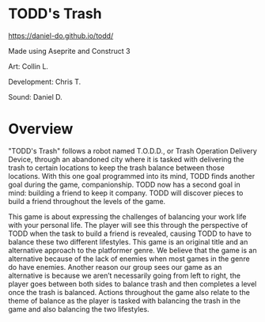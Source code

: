 # TODD's Trash

https://daniel-do.github.io/todd/

Made using Aseprite and Construct 3

Art: Collin L.

Development: Chris T.

Sound: Daniel D.

# Overview

"TODD's Trash" follows a robot named T.O.D.D., or Trash Operation Delivery Device, through an abandoned city where it is tasked with delivering the trash to certain locations to keep the trash balance between those locations. With this one goal programmed into its mind, TODD finds another goal during the game, companionship. TODD now has a second goal in mind: building a friend to keep it company. TODD will discover pieces to build a friend throughout the levels of the game.

This game is about expressing the challenges of balancing your work life with your personal life. The player will see this through the perspective of TODD when the task to build a friend is revealed, causing TODD to have to balance these two different lifestyles. This game is an original title and an alternative approach to the platformer genre. We believe that the game is an alternative because of the lack of enemies when most games in the genre do have enemies. Another reason our group sees our game as an alternative is because we aren’t necessarily going from left to right, the player goes between both sides to balance trash and then completes a level once the trash is balanced. Actions throughout the game also relate to the theme of balance as the player is tasked with balancing the trash in the game and also balancing the two lifestyles.